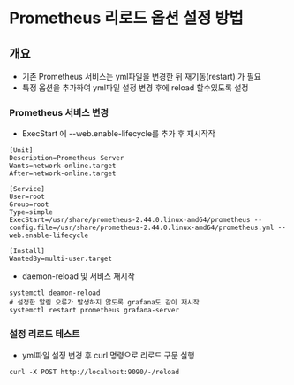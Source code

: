 # Prometheus 리로드 옵션 설정 방법 

## 개요 
- 기존 Prometheus 서비스는 yml파일을 변경한 뒤 재기동(restart) 가 필요 
- 특정 옵션을 추가하여 yml파일 설정 변경 후에 reload 할수있도록 설정


### Prometheus 서비스 변경
- ExecStart 에 --web.enable-lifecycle를 추가 후 재시작작
```
[Unit]
Description=Prometheus Server
Wants=network-online.target
After=network-online.target

[Service]
User=root
Group=root
Type=simple
ExecStart=/usr/share/prometheus-2.44.0.linux-amd64/prometheus --config.file=/usr/share/prometheus-2.44.0.linux-amd64/prometheus.yml --web.enable-lifecycle

[Install]
WantedBy=multi-user.target
```

- daemon-reload 및 서비스 재시작

```
systemctl deamon-reload
# 설정한 알림 오류가 발생하지 않도록 grafana도 같이 재시작
systemctl restart prometheus grafana-server 
```


### 설정 리로드 테스트
- yml파일 설정 변경 후 curl 명령으로 리로드 구문 실행

```
curl -X POST http://localhost:9090/-/reload
```